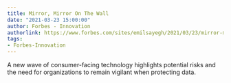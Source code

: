 ```yaml
---
title: Mirror, Mirror On The Wall
date: "2021-03-23 15:00:00"
author: Forbes - Innovation
authorlink: https://www.forbes.com/sites/emilsayegh/2021/03/23/mirror-mirror-on-the-wall/
tags:
- Forbes-Innovation
---
```

A new wave of consumer-facing technology highlights potential risks and the need for organizations to remain vigilant when protecting data.